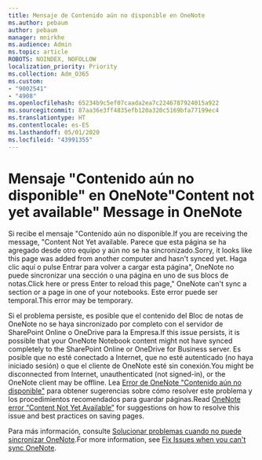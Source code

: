 ```yaml
---
title: Mensaje de Contenido aún no disponible en OneNote
ms.author: pebaum
author: pebaum
manager: mnirkhe
ms.audience: Admin
ms.topic: article
ROBOTS: NOINDEX, NOFOLLOW
localization_priority: Priority
ms.collection: Adm_O365
ms.custom:
- "9002541"
- "4908"
ms.openlocfilehash: 65234b9c5ef07caada2ea7c2246787924015a922
ms.sourcegitcommit: 87aa36e3ff4835efb120a320c5169bfa77199ec4
ms.translationtype: HT
ms.contentlocale: es-ES
ms.lasthandoff: 05/01/2020
ms.locfileid: "43991355"
---
```

# <a name="content-not-yet-available-message-in-onenote"></a><span data-ttu-id="ddee8-102">Mensaje "Contenido aún no disponible" en OneNote</span><span class="sxs-lookup"><span data-stu-id="ddee8-102">"Content not yet available" Message in OneNote</span></span>

<span data-ttu-id="ddee8-103">Si recibe el mensaje "Contenido aún no disponible.</span><span class="sxs-lookup"><span data-stu-id="ddee8-103">If you are receiving the message, "Content Not Yet available.</span></span> <span data-ttu-id="ddee8-104">Parece que esta página se ha agregado desde otro equipo y aún no se ha sincronizado.</span><span class="sxs-lookup"><span data-stu-id="ddee8-104">Sorry, it looks like this page was added from another computer and hasn't synced yet.</span></span> <span data-ttu-id="ddee8-105">Haga clic aquí o pulse Entrar para volver a cargar esta página", OneNote no puede sincronizar una sección o una página en uno de sus blocs de notas.</span><span class="sxs-lookup"><span data-stu-id="ddee8-105">Click here or press Enter to reload this page," OneNote can't sync a section or a page in one of your notebooks.</span></span> <span data-ttu-id="ddee8-106">Este error puede ser temporal.</span><span class="sxs-lookup"><span data-stu-id="ddee8-106">This error may be temporary.</span></span>

<span data-ttu-id="ddee8-107">Si el problema persiste, es posible que el contenido del Bloc de notas de OneNote no se haya sincronizado por completo con el servidor de SharePoint Online o OneDrive para la Empresa.</span><span class="sxs-lookup"><span data-stu-id="ddee8-107">If this issue persists, it is possible that your OneNote Notebook content might not have synced completely to the SharePoint Online or OneDrive for Business server.</span></span> <span data-ttu-id="ddee8-108">Es posible que no esté conectado a Internet, que no esté autenticado (no haya iniciado sesión) o que el cliente de OneNote esté sin conexión.</span><span class="sxs-lookup"><span data-stu-id="ddee8-108">You might be disconnected from Internet, unauthenticated (not signed-in), or the OneNote client may be offline.</span></span> <span data-ttu-id="ddee8-109">Lea [Error de OneNote "Contenido aún no disponible"](https://docs.microsoft.com/office/troubleshoot/onenote/onenote-error-content-not-yet-available) para obtener sugerencias sobre cómo resolver este problema y los procedimientos recomendados para guardar páginas.</span><span class="sxs-lookup"><span data-stu-id="ddee8-109">Read [OneNote error “Content Not Yet Available”](https://docs.microsoft.com/office/troubleshoot/onenote/onenote-error-content-not-yet-available) for suggestions on how to resolve this issue and best practices on saving pages.</span></span>

<span data-ttu-id="ddee8-110">Para más información, consulte [Solucionar problemas cuando no puede sincronizar OneNote](https://support.office.com/article/Fix-issues-when-you-can-t-sync-OneNote-299495ef-66d1-448f-90c1-b785a6968d45).</span><span class="sxs-lookup"><span data-stu-id="ddee8-110">For more information, see [Fix Issues when you can't sync OneNote](https://support.office.com/article/Fix-issues-when-you-can-t-sync-OneNote-299495ef-66d1-448f-90c1-b785a6968d45).</span></span>
